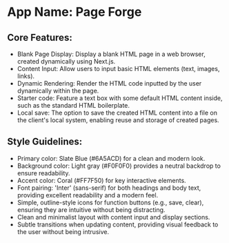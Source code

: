 # **App Name**: Page Forge

## Core Features:

- Blank Page Display: Display a blank HTML page in a web browser, created dynamically using Next.js.
- Content Input: Allow users to input basic HTML elements (text, images, links).
- Dynamic Rendering: Render the HTML code inputted by the user dynamically within the page.
- Starter code: Feature a text box with some default HTML content inside, such as the standard HTML boilerplate.
- Local save: The option to save the created HTML content into a file on the client's local system, enabling reuse and storage of created pages.

## Style Guidelines:

- Primary color: Slate Blue (#6A5ACD) for a clean and modern look.
- Background color: Light gray (#F0F0F0) provides a neutral backdrop to ensure readability.
- Accent color: Coral (#FF7F50) for key interactive elements.
- Font pairing: 'Inter' (sans-serif) for both headings and body text, providing excellent readability and a modern feel.
- Simple, outline-style icons for function buttons (e.g., save, clear), ensuring they are intuitive without being distracting.
- Clean and minimalist layout with content input and display sections.
- Subtle transitions when updating content, providing visual feedback to the user without being intrusive.